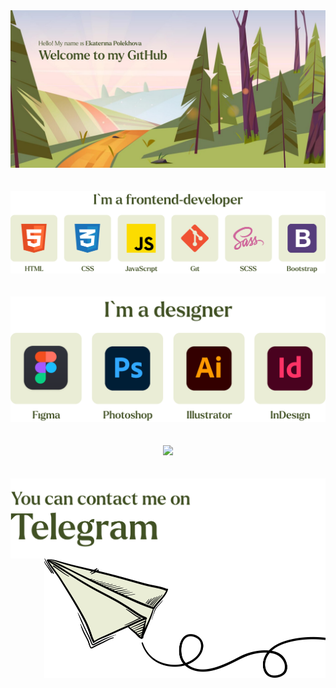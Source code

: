 <div id="header" align="center">
  <img src="main.svg"/>
</div>
<br>
<br>
<div id="frontend" align="center">
  <img src="frontend.svg"/>
</div>
<br>
<br>
<div id="designer" align="center">
  <img src="designer.svg"/>
</div>
<br>
<br>
<div id="artist" align="center">
  <img src="artist.svg"/>
</div>
<br>
<br>
<div id="tg" align="center">
  <div width="100px"></div>
  <a href="https://t.me/katrin_polekhova" target="_blank"><img src="tg-link.svg" align="left"/></a>
  <a href="https://t.me/katrin_polekhova" target="_blank"><img src="tg-img.svg" align="right" width="450px" height="191px"/></a>
</div>
<br>
<br>

